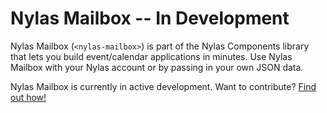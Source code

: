 # Nylas Mailbox -- In Development

Nylas Mailbox (`<nylas-mailbox>`) is part of the Nylas Components library that lets you build event/calendar applications in minutes. Use Nylas Mailbox with your Nylas account or by passing in your own JSON data.

Nylas Mailbox is currently in active development. Want to contribute? [Find out how!](../../CONTRIBUTE.md)
